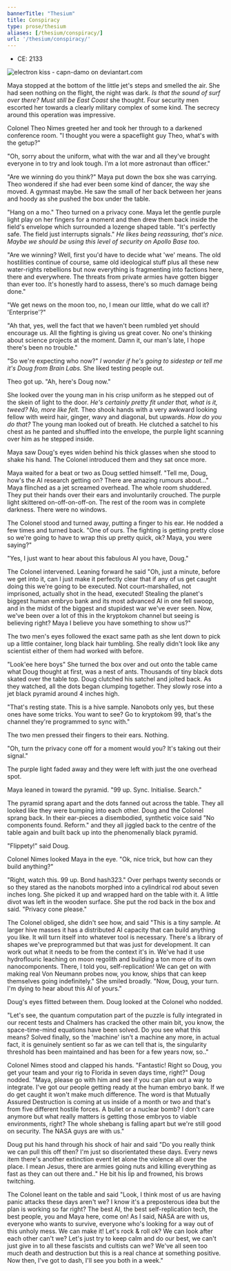 ```yaml
---
bannerTitle: "Thesium" 
title: Conspiracy
type: prose/thesium
aliases: [/thesium/conspiracy/]
url: '/thesium/conspiracy/'
---
```


<div class="data">

- CE: 2133

</div>

![electron kiss - capn-damo on deviantart.com](/images/thesium/electron-kiss.jpg)

Maya stopped at the bottom of the little jet's steps and smelled the air. She
had seen nothing on the flight, the night was dark. *Is that the sound of surf
over there? Must still be East Coast* she thought. Four security men escorted
her towards a clearly military complex of some kind. The secrecy around this
operation was impressive.

Colonel Theo Nimes greeted her and took her through to a darkened conference
room. "I thought you were a spaceflight guy Theo, what's with the getup?" 

"Oh, sorry about the uniform, what with the war and all they've brought
everyone in to try and look tough. I'm a lot more astronaut than officer."

"Are we winning do you think?" Maya put down the box she was carrying. Theo
wondered if she had ever been some kind of dancer, the way she moved. A gymnast
maybe. He saw the small of her back between her jeans and hoody as she pushed
the box under the table.

"Hang on a mo." Theo turned on a privacy cone. Maya let the gentle purple light
play on her fingers for a moment and then drew them back inside the field's
envelope which surrounded a lozenge shaped table. "It's perfectly safe. The
field just interrupts signals." *He likes being reassuring, that's nice. Maybe
we should be using this level of security on Apollo Base too.* 

"Are we winning? Well, first you'd have to decide what 'we' means. The old
hostilities continue of course, same old ideological stuff plus all these new
water-rights rebellions but now everything is fragmenting into factions here,
there and everywhere. The threats from private armies have gotten bigger than
ever too. It's honestly hard to assess, there's so much damage being done."

"We get news on the moon too, no, I mean our little, what do we call it?
'Enterprise'?"

"Ah that, yes, well the fact that we haven't been rumbled yet should encourage
us. All the fighting is giving us great cover. No one's thinking about science
projects at the moment. Damn it, our man's late, I hope there's been no
trouble."

"So we're expecting who now?" *I wonder if he's going to sidestep or tell me
it's Doug from Brain Labs.* She liked testing people out.

Theo got up. "Ah, here's Doug now."

She looked over the young man in his crisp uniform as he stepped out of the
skein of light to the door. *He's certainly pretty fit under that, what is it,
tweed? No, more like felt.* Theo shook hands with a very awkward looking fellow
with weird hair, ginger, wavy and diagonal, but upwards. *How do you do that?*
The young man looked out of breath. He clutched a satchel to his chest as he
panted and shuffled into the envelope, the purple light scanning over him as he
stepped inside.

Maya saw Doug's eyes widen behind his thick glasses when she stood to shake his
hand. The Colonel introduced them and they sat once more.

Maya waited for a beat or two as Doug settled himself. "Tell me, Doug, how's
the AI research getting on? There are amazing rumours about..." Maya flinched
as a jet screamed overhead. The whole room shuddered. They put their hands over
their ears and involuntarily crouched. The purple light skittered
on-off-on-off-on. The rest of the room was in complete darkness. There were no
windows. 

The Colonel stood and turned away, putting a finger to his ear. He nodded a few
times and turned back. "One of ours. The fighting is getting pretty close so
we're going to have to wrap this up pretty quick, ok? Maya, you were saying?"

"Yes, I just want to hear about this fabulous AI you have, Doug."

The Colonel intervened. Leaning forward he said "Oh, just a minute, before we
get into it, can I just make it perfectly clear that if any of us get caught
doing this we're going to be executed. Not court-marshalled, not imprisoned,
actually shot in the head, executed! Stealing the planet's biggest human embryo
bank and its most advanced AI in one fell swoop, and in the midst of the
biggest and stupidest war we've ever seen. Now, we've been over a lot of this in
the kryptokom channel but seeing is believing right? Maya I believe you have
something to show us?"

The two men's eyes followed the exact same path as she lent down to pick up a
little container, long black hair tumbling. She really didn't look like any
scientist either of them had worked with before.

"Look'ee here boys" She turned the box over and out onto the table came what
Doug thought at first, was a nest of ants. Thousands of tiny black dots skated
over the table top. Doug clutched his satchel and jolted back. As they watched,
all the dots began clumping together. They slowly rose into a jet black pyramid
around 4 inches high.

"That's resting state. This is a hive sample. Nanobots only yes, but these ones have
some tricks. You want to see? Go to kryptokom 99, that's the channel they're
programmed to sync with."

The two men pressed their fingers to their ears. Nothing.

"Oh, turn the privacy cone off for a moment would you? It's taking out their
signal."

The purple light faded away and they were left with just the one overhead spot.

Maya leaned in toward the pyramid. "99 up. Sync. Initialise. Search."

The pyramid sprang apart and the dots fanned out across the table. They all
looked like they were bumping into each other. Doug and the Colonel sprang
back. In their ear-pieces a disembodied, synthetic voice said "No components
found. Reform." and they all jiggled back to the centre of the table again and
built back up into the phenomenally black pyramid.

"Flippety!" said Doug.

Colonel Nimes looked Maya in the eye. "Ok, nice trick, but how can they build
anything?"

"Right, watch this. 99 up. Bond hash323." Over perhaps twenty seconds or so
they stared as the nanobots morphed into a cylindrical rod about seven inches
long. She picked it up and wrapped hard on the table with it. A little divot
was left in the wooden surface. She put the rod back in the box and said.
"Privacy cone please."

The Colonel obliged, she didn't see how, and said "This is a tiny sample. At
larger hive masses it has a distributed AI capacity that can build anything you
like. It will turn itself into whatever tool is necessary. There's a library of
shapes we've preprogrammed but that was just for development. It can work out
what it needs to be from the context it's in. We've had it use hydroflouric
leaching on moon regolith and building a ton more of its own nanocomponents.
There, I told you, self-replication! We can get on with making real Von Neumann
probes now, you know, ships that can keep themselves going indefinitely." She
smiled broadly. "Now, Doug, your turn. I'm dying to hear about this AI of yours."

Doug's eyes flitted between them. Doug looked at the Colonel who nodded.

"Let's see, the quantum computation part of the puzzle is fully integrated in
our recent tests and Chalmers has cracked the other main bit, you know, the
space-time-mind equations have been solved. Do you see what this means? Solved
finally, so the 'machine' isn't a machine any more, in actual fact, it is
genuinely sentient so far as we can tell that is, the singularity threshold has
been maintained and has been for a few years now, so.." 

Colonel Nimes stood and clapped his hands. "Fantastic! Right so Doug, you get
your team and your rig to Florida in seven days time, right?" Doug nodded.
"Maya, please go with him and see if you can plan out a way to integrate. I've
got our people getting ready at the human embryo bank. If we do get caught it
won't make much difference. The word is that Mutually Assured Destruction is
coming at us inside of a month or two and that's from five different hostile
forces. A bullet or a nuclear bomb? I don't care anymore but what really matters
is getting those embryos to viable environments, right? The whole shebang is
falling apart but we're still good on security. The NASA guys are with us." 

Doug put his hand through his shock of hair and said "Do you really think we
can pull this off then? I'm just so disorientated these days. Every news item
there's another extinction event let alone the violence all over the place. I
mean Jesus, there are armies going nuts and killing everything as fast as they
can out there and.." He bit his lip and frowned, his brows twitching.

The Colonel leant on the table and said "Look, I think most of us are having
panic attacks these days aren't we? I know it's a preposterous idea but the
plan is working so far right? The best AI, the best self-replication tech, the
best people, you and Maya here, come on! As I said, NASA are with us, everyone
who wants to survive, everyone who's looking for a way out of this unholy mess.
We can make it! Let's rock & roll ok? We can look after each other can't we?
Let's just try to keep calm and do our best, we can't just give in to all these
fascists and cultists can we? We've all seen too much death and destruction but
this is a real chance at something positive. Now then, I've got to dash, I'll
see you both in a week."

